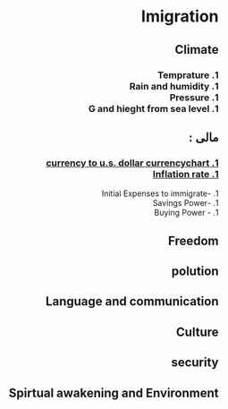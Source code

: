 <html dir="rtl">
<h1>Imigration </h1>
	<h2>
	Climate	
   </h2>
	<h3>
	1. Temprature <br>
	1. Rain and humidity  <br>
	1. Pressure  <br>
	1. G and hieght from sea level <br>
	</h3>	
  <h2>مالی :</h2>
	<h3>
	<a href='https://www.xe.com/currencycharts/?from=IRR&to=USD&view=10Y'>
	1.	currency to u.s. dollar currencychart
	</a>		<br>
	<a href="https://www.google.com/search?q=countries+inflation+rate&ie=utf-8&oe=utf-8&client=firefox-b-ab">
	1.		Inflation rate
	</a>     <br>
	</h3>
	1. -Initial Expenses to immigrate<br>
	1. -Savings Power <br>
	1. - Buying Power <br>
  <h2> Freedom</h2>
  <h2> polution </h2>
  <h2>Language and communication </h2>
  <h2> Culture </h2>
  <h2> security </h2>
  <h2> Spirtual awakening and Environment </h2>
</html>
